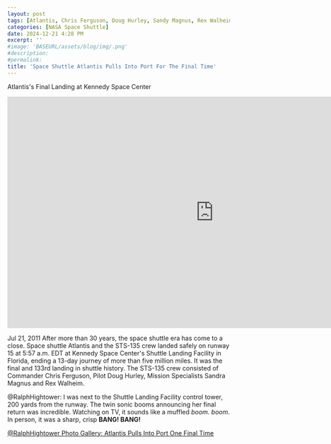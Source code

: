 ```yaml
---
layout: post
tags: [Atlantis, Chris Ferguson, Doug Hurley, Sandy Magnus, Rex Walheim, STS-135,  NASA]
categories: [NASA Space Shuttle]
date: 2024-12-21 4:28 PM
excerpt: ''
#image: 'BASEURL/assets/blog/img/.png'
#description:
#permalink:
title: 'Space Shuttle Atlantis Pulls Into Port For The Final Time'
---
```



Atlantis's Final Landing at Kennedy Space Center

<iframe width="932" height="524" src="https://www.youtube.com/embed/HLDG5sNMX2M" title="Atlantis&#39;s Final Landing at Kennedy Space Center" frameborder="0" allow="accelerometer; autoplay; clipboard-write; encrypted-media; gyroscope; picture-in-picture; web-share" referrerpolicy="strict-origin-when-cross-origin" allowfullscreen></iframe>

Jul 21, 2011
After more than 30 years, the space shuttle era has come to a close. Space shuttle Atlantis and the STS-135 crew landed safely on runway 15 at 5:57 a.m. EDT at  Kennedy Space Center's Shuttle Landing Facility in Florida, ending a 13-day journey of more than five million miles. It was the final and 133rd landing in shuttle history. The STS-135 crew consisted of Commander Chris Ferguson, Pilot Doug Hurley, Mission Specialists Sandra Magnus and Rex Walheim.

@RalphHightower: I was next to the Shuttle Landing Facility control tower, 200 yards from the runway. The twin sonic booms announcing her final return was incredible. Watching on TV, it sounds like a muffled *boom. boom*. In person, it was a sharp, crisp **BANG! BANG!**

[@RalphHightower Photo Gallery: Atlantis Pulls Into Port One Final Time](https://www.flickr.com/gp/ralphhightower/53XU75u041)

